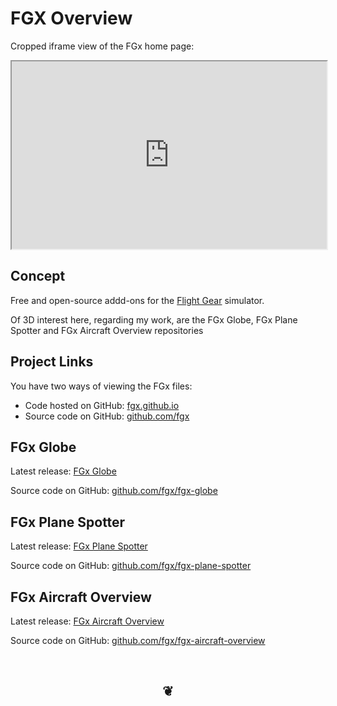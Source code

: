 FGX Overview
============

Cropped iframe view of the FGx home page:
<iframe src="http://fgx.github.io" width=100% height=300px>
There is an `iframe` here. It is not visible when viewed on github.com/jaanga. To view, please go to jaanga.github.io.
</iframe>

## Concept
Free and open-source addd-ons for the [Flight Gear]( http://flightgear.org ) simulator.

Of 3D interest here, regarding my work, are the FGx Globe, FGx Plane Spotter and FGx Aircraft Overview repositories

## Project Links

You have two ways of viewing the FGx files:

* Code hosted on GitHub: [fgx.github.io]( http://fgx.github.io/index.html "view the files as apps." )
* Source code on GitHub: [github.com/fgx]( https://github.com/fgx/fgx.github.io/ "View the files as source code." )


## FGx Globe

Latest release: [FGx Globe]( http://fgx.github.io/fgx-globe/latest.html )

Source code on GitHub: [github.com/fgx/fgx-globe]( https://github.com/fgx/fgx-globe/ )

## FGx Plane Spotter

Latest release: [FGx Plane Spotter]( http://fgx.github.io/fgx-plane-spotter/latest.html )

Source code on GitHub: [github.com/fgx/fgx-plane-spotter]( https://github.com/fgx/fgx-plane-spotter/ )

## FGx Aircraft Overview

Latest release: [FGx Aircraft Overview]( http://fgx.github.io/fgx-aircraft-overview/latest.html )

Source code on GitHub: [github.com/fgx/fgx-aircraft-overview]( https://github.com/fgx/fgx-aircraft-overview/ )

<br>
<center><h2>&#x2766;</h2></center>


